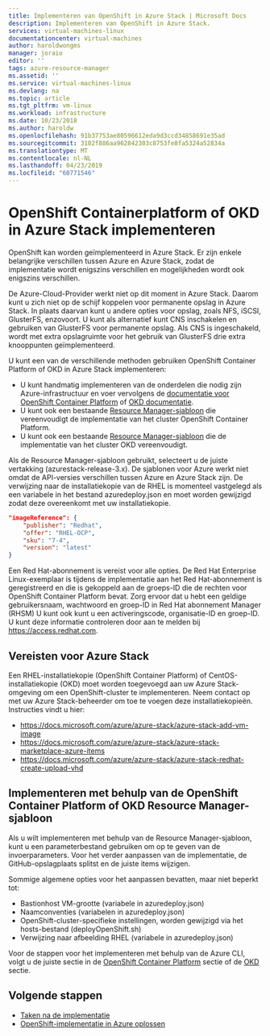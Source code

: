 ```yaml
---
title: Implementeren van OpenShift in Azure Stack | Microsoft Docs
description: Implementeren van OpenShift in Azure Stack.
services: virtual-machines-linux
documentationcenter: virtual-machines
author: haroldwongms
manager: joraio
editor: ''
tags: azure-resource-manager
ms.assetid: ''
ms.service: virtual-machines-linux
ms.devlang: na
ms.topic: article
ms.tgt_pltfrm: vm-linux
ms.workload: infrastructure
ms.date: 10/23/2018
ms.author: haroldw
ms.openlocfilehash: 91b37753ae80596612eda9d3ccd34858691e35ad
ms.sourcegitcommit: 3102f886aa962842303c8753fe8fa5324a52834a
ms.translationtype: MT
ms.contentlocale: nl-NL
ms.lasthandoff: 04/23/2019
ms.locfileid: "60771546"
---
```

# <a name="deploy-openshift-container-platform-or-okd-in-azure-stack"></a>OpenShift Containerplatform of OKD in Azure Stack implementeren

OpenShift kan worden geïmplementeerd in Azure Stack. Er zijn enkele belangrijke verschillen tussen Azure en Azure Stack, zodat de implementatie wordt enigszins verschillen en mogelijkheden wordt ook enigszins verschillen.

De Azure-Cloud-Provider werkt niet op dit moment in Azure Stack. Daarom kunt u zich niet op de schijf koppelen voor permanente opslag in Azure Stack. In plaats daarvan kunt u andere opties voor opslag, zoals NFS, iSCSI, GlusterFS, enzovoort. U kunt als alternatief kunt CNS inschakelen en gebruiken van GlusterFS voor permanente opslag. Als CNS is ingeschakeld, wordt met extra opslagruimte voor het gebruik van GlusterFS drie extra knooppunten geïmplementeerd.

U kunt een van de verschillende methoden gebruiken OpenShift Container Platform of OKD in Azure Stack implementeren:

- U kunt handmatig implementeren van de onderdelen die nodig zijn Azure-infrastructuur en voer vervolgens de [documentatie voor OpenShift Container Platform](https://docs.openshift.com/container-platform) of [OKD documentatie](https://docs.okd.io).
- U kunt ook een bestaande [Resource Manager-sjabloon](https://github.com/Microsoft/openshift-container-platform/) die vereenvoudigt de implementatie van het cluster OpenShift Container Platform.
- U kunt ook een bestaande [Resource Manager-sjabloon](https://github.com/Microsoft/openshift-origin) die de implementatie van het cluster OKD vereenvoudigt.

Als de Resource Manager-sjabloon gebruikt, selecteert u de juiste vertakking (azurestack-release-3.x). De sjablonen voor Azure werkt niet omdat de API-versies verschillen tussen Azure en Azure Stack zijn. De verwijzing naar de installatiekopie van de RHEL is momenteel vastgelegd als een variabele in het bestand azuredeploy.json en moet worden gewijzigd zodat deze overeenkomt met uw installatiekopie.

```json
"imageReference": {
    "publisher": "Redhat",
    "offer": "RHEL-OCP",
    "sku": "7-4",
    "version": "latest"
}
```

Een Red Hat-abonnement is vereist voor alle opties. De Red Hat Enterprise Linux-exemplaar is tijdens de implementatie aan het Red Hat-abonnement is geregistreerd en die is gekoppeld aan de groeps-ID die de rechten voor OpenShift Container Platform bevat.
Zorg ervoor dat u hebt een geldige gebruikersnaam, wachtwoord en groep-ID in Red Hat abonnement Manager (RHSM) U kunt ook kunt u een activeringscode, organisatie-ID en groep-ID.  U kunt deze informatie controleren door aan te melden bij https://access.redhat.com.

## <a name="azure-stack-prerequisites"></a>Vereisten voor Azure Stack

Een RHEL-installatiekopie (OpenShift Container Platform) of CentOS-installatiekopie (OKD) moet worden toegevoegd aan uw Azure Stack-omgeving om een OpenShift-cluster te implementeren. Neem contact op met uw Azure Stack-beheerder om toe te voegen deze installatiekopieën. Instructies vindt u hier:

- https://docs.microsoft.com/azure/azure-stack/azure-stack-add-vm-image
- https://docs.microsoft.com/azure/azure-stack/azure-stack-marketplace-azure-items
- https://docs.microsoft.com/azure/azure-stack/azure-stack-redhat-create-upload-vhd

## <a name="deploy-by-using-the-openshift-container-platform-or-okd-resource-manager-template"></a>Implementeren met behulp van de OpenShift Container Platform of OKD Resource Manager-sjabloon

Als u wilt implementeren met behulp van de Resource Manager-sjabloon, kunt u een parameterbestand gebruiken om op te geven van de invoerparameters. Voor het verder aanpassen van de implementatie, de GitHub-opslagplaats splitst en de juiste items wijzigen.

Sommige algemene opties voor het aanpassen bevatten, maar niet beperkt tot:

- Bastionhost VM-grootte (variabele in azuredeploy.json)
- Naamconventies (variabelen in azuredeploy.json)
- OpenShift-cluster-specifieke instellingen, worden gewijzigd via het hosts-bestand (deployOpenShift.sh)
- Verwijzing naar afbeelding RHEL (variabele in azuredeploy.json)

Voor de stappen voor het implementeren met behulp van de Azure CLI, volgt u de juiste sectie in de [OpenShift Container Platform](./openshift-container-platform.md) sectie of de [OKD](./openshift-okd.md) sectie.

## <a name="next-steps"></a>Volgende stappen

- [Taken na de implementatie](./openshift-post-deployment.md)
- [OpenShift-implementatie in Azure oplossen](./openshift-troubleshooting.md)